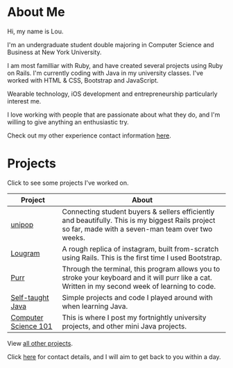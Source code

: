 About Me
===

Hi, my name is Lou. 

I'm an undergraduate student double majoring in Computer Science and Business at New York University.

I am most familliar with Ruby, and have created several projects using Ruby on Rails. I'm currently coding with Java in my university classes. I've worked with HTML & CSS, Bootstrap and JavaScript. 

Wearable technology, iOS development and entrepreneurship particularly interest me.

I love working with people that are passionate about what they do, and I'm willing to give anything an enthusiastic try.

Check out my other experience contact information [here].


Projects
===

Click to see some projects I've worked on.

|    Project    | About |
|--------|--------|
|[unipop]| Connecting student buyers & sellers efficiently and beautifully. This is my biggest Rails project so far, made with a seven-man team over two weeks.|
|[Lougram]| A rough replica of instagram, built from-scratch using Rails. This is the first time I used Bootstrap. |
|[Purr] | Through the terminal, this program allows you to stroke your keyboard and it will purr like a cat. Written in my second week of learning to code. |
|[Self-taught Java]| Simple projects and code I played around with when learning Java. |
|[Computer Science 101] | This is where I post my fortnightly university projects, and other mini Java projects.|

View [all other projects].

Click [here] for contact details, and I will aim to get back to you within a day. 

[all other projects]:https://github.com/loulai?tab=repositories
[here]:https://www.linkedin.com/in/loulai/
[unipop]:https://github.com/StephanMusgrave/unipop
[Lougram]:https://github.com/loulai/Creating_Instagram
[Purr]: https://github.com/loulai/Purr
[Follow the Food]:https://github.com/loulai/follow_the_food
[Self-taught Java]:https://github.com/loulai/learning_java
[Computer Science 101]:https://github.com/loulai/nyuJava
[haptic technology]:http://
[wearbles]:http://

<!--|[Follow the Food]| My own for-fun food blog, created using Rails (work in progress).| -->